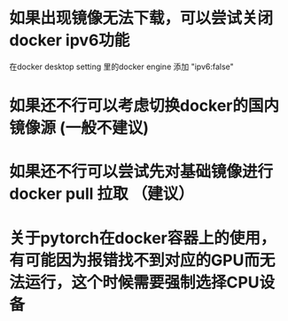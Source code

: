 # 如果出现镜像无法下载，可以尝试关闭docker ipv6功能


在docker desktop setting 里的docker engine 添加 "ipv6:false"



# 如果还不行可以考虑切换docker的国内镜像源 (一般不建议)


# 如果还不行可以尝试先对基础镜像进行docker pull 拉取  （建议）

# 关于pytorch在docker容器上的使用，有可能因为报错找不到对应的GPU而无法运行，这个时候需要强制选择CPU设备